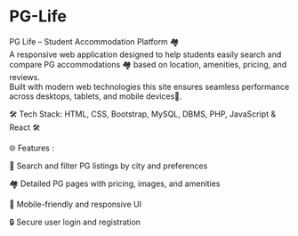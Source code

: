 # PG-Life
PG Life – Student Accommodation Platform 🏘️ 
<br>
A responsive web application designed to help students easily search and compare PG accommodations 🏘️ based on location, amenities, pricing, and reviews.
<br> 
Built with modern web technologies this site ensures seamless performance across desktops, tablets, and mobile devices📱.

🛠️ Tech Stack: HTML, CSS, Bootstrap, MySQL, DBMS, PHP, JavaScript & React 🛠️

🌐 Features :

🎯 Search and filter PG listings by city and preferences

🏘️ Detailed PG pages with pricing, images, and amenities

📱 Mobile-friendly and responsive UI

🔒 Secure user login and registration
